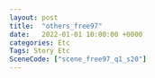 ```yaml
---
layout: post
title:  "others_free97"
date:   2022-01-01 10:00:00 +0000
categories: Etc
Tags: Story Etc
SceneCode: ["scene_free97_q1_s20"]
---
```

